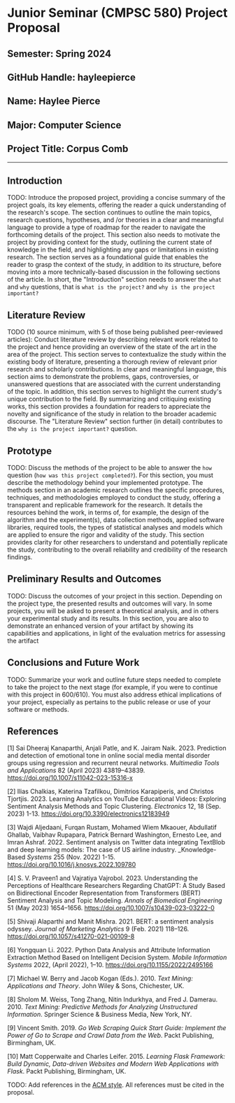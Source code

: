 # Junior Seminar (CMPSC 580) Project Proposal

## Semester: Spring 2024

## GitHub Handle: hayleepierce

## Name: Haylee Pierce

## Major: Computer Science

## Project Title: Corpus Comb

---

## Introduction

TODO: Introduce the proposed project, providing a concise summary of the project goals, its key elements, offering the reader a quick understanding of the research's scope. The section continues to outline the main topics, research questions, hypotheses, and /or theories in a clear and meaningful language to provide a type of roadmap for the reader to navigate the forthcoming details of the project. This section also needs to motivate the project by providing context for the study, outlining the current state of knowledge in the field, and highlighting any gaps or limitations in existing research. The section serves as a foundational guide that enables the reader to grasp the context of the study, in addition to its structure, before moving into a more technically-based discussion in the following sections of the article. In short, the "Introduction" section needs to answer the `what` and `why` questions, that is `what is the project?` and `why is the project important?`

## Literature Review

TODO (10 source minimum, with 5 of those being published peer-reviewed articles): Conduct literature review by describing relevant work related to the project and hence providing an overview of the state of the art in the area of the project. This section serves to contextualize the study within the existing body of literature, presenting a thorough review of relevant prior research and scholarly contributions. In clear and meaningful language, this section aims to demonstrate the problems, gaps, controversies, or unanswered questions that are associated with the current understanding of the topic. In addition, this section serves to highlight the current study's unique contribution to the field. By summarizing and critiquing existing works, this section provides a foundation for readers to appreciate the novelty and significance of the study in relation to the broader academic discourse. The "Literature Review" section further (in detail) contributes to the `why is the project important?` question.

## Prototype

TODO: Discuss the methods of the project to be able to answer the `how` question (`how was this project completed?`). For this section, you must describe  the methodology behind your implemented prototype. The methods section in an academic research outlines the specific procedures, techniques, and methodologies employed to conduct the study, offering a transparent and replicable framework for the research. It details the resources behind the work, in terms of, for example, the design of the algorithm and the experiment(s), data collection methods, applied software libraries, required tools, the types of statistical analyses and models which are applied to ensure the rigor and validity of the study. This section provides clarity for other researchers to understand and potentially replicate the study, contributing to the overall reliability and credibility of the research findings.

## Preliminary Results and Outcomes

TODO: Discuss the outcomes of your project in this section. Depending on the project type, the presented results and outcomes will vary. In some projects, you will be asked to present a theoretical analysis, and in others your experimental study and its results. In this section, you are also to demonstrate an enhanced version of your artifact by showing its capabilities and applications, in light of the evaluation metrics for assessing the artifact

## Conclusions and Future Work

TODO: Summarize your work and outline future steps needed to complete to take the project to the next stage (for example, if you were to continue with this project in 600/610). You must also address ethical implications of your project, especially as pertains to the public release or use of your software or methods.

## References

[1] Sai Dheeraj Kanaparthi, Anjali Patle, and K. Jairam Naik. 2023. Prediction and detection of emotional tone in online social media mental disorder groups using regression and recurrent neural networks. _Multimedia Tools and Applications_ 82 (April 2023) 43819–43839. <https://doi.org/10.1007/s11042-023-15316-x>

[2] Ilias Chalkias, Katerina Tzafilkou, Dimitrios Karapiperis, and Christos Tjortjis. 2023. Learning Analytics on YouTube Educational Videos: Exploring
Sentiment Analysis Methods and Topic Clustering. _Electronics_ 12, 18 (Sep. 2023) 1-13. <https://doi.org/10.3390/electronics12183949>

[3] Wajdi Aljedaani, Furqan Rustam, Mohamed Wiem Mkaouer, Abdullatif Ghallab, Vaibhav Rupapara, Patrick Bernard Washington, Ernesto Lee, and Imran Ashraf. 2022. Sentiment analysis on Twitter data integrating TextBlob and deep learning models: The case of US airline industry. _Knowledge-Based _Systems_ 255 (Nov. 2022) 1-15. <https://doi.org/10.1016/j.knosys.2022.109780>

[4] S. V. Praveen1 and Vajratiya Vajrobol. 2023. Understanding the Perceptions of Healthcare Researchers Regarding ChatGPT: A Study Based on Bidirectional Encoder Representation from Transformers (BERT) Sentiment Analysis and Topic Modeling. _Annals of Biomedical Engineering_ 51 (May 2023) 1654–1656. <https://doi.org/10.1007/s10439-023-03222-0>

[5] Shivaji Alaparthi and Manit Mishra. 2021. BERT: a sentiment analysis odyssey. _Journal of Marketing Analytics_ 9 (Feb. 2021) 118–126. <https://doi.org/10.1057/s41270-021-00109-8>

[6] Yongquan Li. 2022. Python Data Analysis and Attribute Information Extraction Method Based on Intelligent Decision System. _Mobile Information Systems_ 2022, (April 2022), 1–10. <https://doi.org/10.1155/2022/2495166>

[7] Michael W. Berry and Jacob Kogan (Eds.). 2010. _Text Mining: Applications and Theory_. John Wiley & Sons, Chichester, UK.

[8] Sholom M. Weiss, Tong Zhang, Nitin Indurkhya, and Fred J. Damerau. 2010. _Text Mining: Predictive Methods for Analyzing Unstructured Information_. Springer Science & Business Media, New York, NY.

[9] Vincent Smith. 2019. _Go Web Scraping Quick Start Guide: Implement the Power of Go to Scrape and Crawl Data from the Web_. Packt Publishing, Birmingham, UK.

[10] Matt Copperwaite and Charles Leifer. 2015. _Learning Flask Framework: Build Dynamic, Data-driven Websites and Modern Web Applications with Flask_. Packt Publishing, Birmingham, UK.

TODO: Add references in the [ACM style](https://www.acm.org/publications/authors/reference-formatting). All references must be cited in the proposal.
